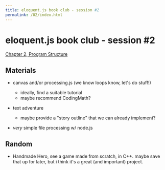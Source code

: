 ```yaml
---
title: eloquent.js book club - session #2
permalink: /02/index.html
---
```


# eloquent.js book club - session #2

[Chapter 2, Program Structure](http://eloquentjavascript.net/02_program_structure.html)

## Materials

- canvas and/or processing.js
    (we know loops know, let's do stuff!)

    - ideally, find a suitable tutorial
    - maybe recommend CodingMath?
- text adventure
    - maybe provide a "story outline" that we can already implement?
- *very* simple file processing w/ node.js

## Random

- Handmade Hero, see a game made from scratch, in C++.  maybe save that
    up for later, but i think it's a great (and important) project.
